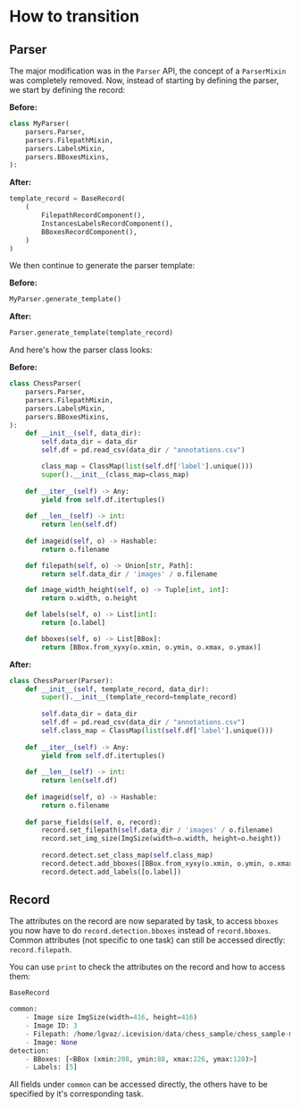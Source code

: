 # How to transition

## Parser
The major modification was in the `Parser` API, the concept of a `ParserMixin` was completely removed. Now, instead of starting by defining the parser, we start by defining the record:

**Before:**
```python
class MyParser(
    parsers.Parser,
    parsers.FilepathMixin,
    parsers.LabelsMixin,
    parsers.BBoxesMixins,
):
```

**After:**
```python
template_record = BaseRecord(
    (
        FilepathRecordComponent(),
        InstancesLabelsRecordComponent(),
        BBoxesRecordComponent(),
    )
)
```

We then continue to generate the parser template:

**Before:**
```python
MyParser.generate_template()
```

**After:**
```python
Parser.generate_template(template_record)
```

And here's how the parser class looks:


**Before:**
```python
class ChessParser(
    parsers.Parser,
    parsers.FilepathMixin,
    parsers.LabelsMixin,
    parsers.BBoxesMixins,
):
    def __init__(self, data_dir):
        self.data_dir = data_dir
        self.df = pd.read_csv(data_dir / "annotations.csv")

        class_map = ClassMap(list(self.df['label'].unique()))
        super().__init__(class_map=class_map)
        
    def __iter__(self) -> Any:
        yield from self.df.itertuples()
        
    def __len__(self) -> int:
        return len(self.df)
        
    def imageid(self, o) -> Hashable:
        return o.filename

    def filepath(self, o) -> Union[str, Path]:
        return self.data_dir / 'images' / o.filename

    def image_width_height(self, o) -> Tuple[int, int]:
        return o.width, o.height

    def labels(self, o) -> List[int]:
        return [o.label]

    def bboxes(self, o) -> List[BBox]:
        return [BBox.from_xyxy(o.xmin, o.ymin, o.xmax, o.ymax)]
```

**After:**
```python
class ChessParser(Parser):
    def __init__(self, template_record, data_dir):
        super().__init__(template_record=template_record)
        
        self.data_dir = data_dir
        self.df = pd.read_csv(data_dir / "annotations.csv")
        self.class_map = ClassMap(list(self.df['label'].unique()))
        
    def __iter__(self) -> Any:
        yield from self.df.itertuples()
        
    def __len__(self) -> int:
        return len(self.df)
        
    def imageid(self, o) -> Hashable:
        return o.filename
        
    def parse_fields(self, o, record):
        record.set_filepath(self.data_dir / 'images' / o.filename)
        record.set_img_size(ImgSize(width=o.width, height=o.height))
        
        record.detect.set_class_map(self.class_map)
        record.detect.add_bboxes([BBox.from_xyxy(o.xmin, o.ymin, o.xmax, o.ymax)])
        record.detect.add_labels([o.label])
```

## Record

The attributes on the record are now separated by task, to access `bboxes` you now have to do `record.detection.bboxes` instead of `record.bboxes`. Common attributes (not specific to one task) can still be accessed directly: `record.filepath`.

You can use `print` to check the attributes on the record and how to access them:

```python
BaseRecord

common: 
	- Image size ImgSize(width=416, height=416)
	- Image ID: 3
	- Filepath: /home/lgvaz/.icevision/data/chess_sample/chess_sample-master/images/e79deba8fe520409790b601ad61da4ee_jpg.rf.016bc04dee292f80d1f975931f32bc21.jpg
	- Image: None
detection: 
	- BBoxes: [<BBox (xmin:208, ymin:88, xmax:226, ymax:128)>]
	- Labels: [5]
```

All fields under `common` can be accessed directly, the others have to be
specified by it's corresponding task.
